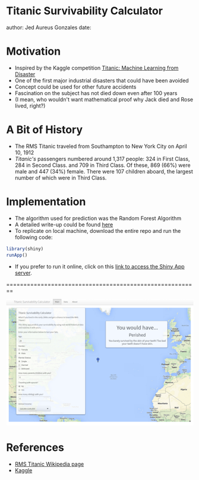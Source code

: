 Titanic Survivability Calculator
========================================================
author: Jed Aureus Gonzales
date: 


Motivation
========================================================

- Inspired by the Kaggle competition [Titanic: Machine Learning from Disaster](https://www.kaggle.com/c/titanic-gettingStarted)
- One of the first major industrial disasters that could have been avoided
- Concept could be used for other future accidents
- Fascination on the subject has not died down even after 100 years
- (I mean, who wouldn't want mathematical proof why Jack died and Rose lived, right?)

A Bit of History
========================================================

- The RMS Titanic traveled from Southampton to New York City on April 10, 1912
- *Titanic's* passengers numbered around 1,317 people: 324 in First Class, 284 in Second Class. and 709 in Third Class. Of these, 869 (66%) were male and 447 (34%) female. There were 107 children aboard, the largest number of which were in Third Class.

Implementation
========================================================

- The algorithm used for prediction was the Random Forest Algorithm
- A detailed write-up could be found [here](analysis.pdf)
- To replicate on local machine, download the entire repo and run the following code:

```r
library(shiny)
runApp()
```

* If you prefer to run it online, click on this [link to access the Shiny App server](https://jedau.shinyapps.io/DevDataProd007-Proj/).


========================================================

![screenshot](assets/img/screenshot.png)

References
========================================================

* [RMS Titanic Wikipedia page](http://en.wikipedia.org/wiki/RMS_Titanic)
* [Kaggle](https://www.kaggle.com/)
